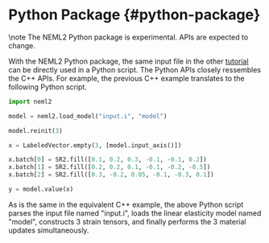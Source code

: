 # Python Package {#python-package}

\note
The NEML2 Python package is experimental. APIs are expected to change.

With the NEML2 Python package, the same input file in the other [tutorial](#cpp-backend) can be directly used in a Python script. The Python APIs closely ressembles the C++ APIs. For example, the previous C++ example translates to the following Python script.

```python
import neml2

model = neml2.load_model("input.i", "model")

model.reinit(3)

x = LabeledVector.empty(3, [model.input_axis()])

x.batch[0] = SR2.fill([0.1, 0.2, 0.3, -0.1, -0.1, 0.2])
x.batch[1] = SR2.fill([0.2, 0.2, 0.1, -0.1, -0.2, -0.5])
x.batch[2] = SR2.fill([0.3, -0.2, 0.05, -0.1, -0.3, 0.1])

y = model.value(x)
```

As is the same in the equivalent C++ example, the above Python script parses the input file named "input.i", loads the linear elasticity model named "model", constructs 3 strain tensors, and finally performs the 3 material updates simultaneously.
